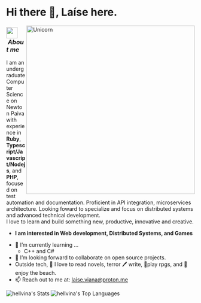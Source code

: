 # Hi there 👋, Laíse here. 


<img align="right" width=450px alt="Unicorn" src="https://i.giphy.com/media/v1.Y2lkPTc5MGI3NjExOWNhOG4zaDdqMWljdTczaWJkZnZpangwZ2lhNGxkdzF0NjYxM3NvOCZlcD12MV9pbnRlcm5hbF9naWZfYnlfaWQmY3Q9Zw/137EaR4vAOCn1S/giphy.gif" />

### <img src="https://media.giphy.com/media/ObNTw8Uzwy6KQ/giphy.gif" width="30px">&nbsp;***About me***

I am an undergraduate Computer Science on Newton Paiva with experience in **Ruby**, **Typescript/Javascript/Nodejs**, and **PHP**, focused on test automation and documentation. Proficient in API integration, microservices architecture. Looking foward to specialize and focus on distributed systems and advanced technical development. <br />I love to learn and build something new, productive, innovative and creative.
* **I am interested in Web development, Distributed Systems, and Games**
- 🌱 I’m currently learning ...
  - C++ and C#
- 👯 I’m looking forward to collaborate on open source projects.
- Outside tech, 📖 I love to read novels, terror 🖊️ write, 🎲play rpgs, and 🌴 enjoy the beach.
- 📫 Reach out to me at: <a href="laise.viana@proton.me">laise.viana@proton.me</a>

![hellvina's Stats](https://github-readme-stats.vercel.app/api?username=laisevn&theme=graywhite&show_icons=true&hide_border=true&count_private=true)
![hellvina's Top Languages](https://github-readme-stats.vercel.app/api/top-langs/?username=hellvina&theme=graywhite&show_icons=true&hide_border=true&layout=compact)
